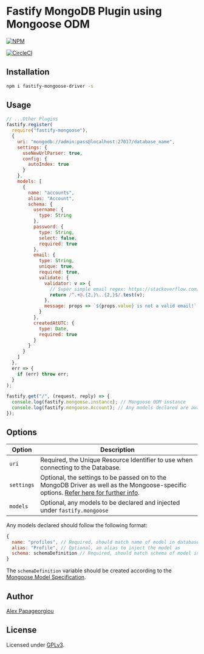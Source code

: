 # Fastify MongoDB Plugin using Mongoose ODM

[![NPM](https://nodei.co/npm/fastify-mongoose-driver.png?downloads=true&downloadRank=true&stars=true)](https://nodei.co/npm/fastify-mongoose-driver/)

[![CircleCI](https://circleci.com/gh/alex-ppg/fastify-mongoose.svg?style=svg)](https://circleci.com/gh/alex-ppg/fastify-mongoose)

## Installation

```bash
npm i fastify-mongoose-driver -s
```

## Usage

```javascript
// ...Other Plugins
fastify.register(
  require("fastify-mongoose"),
  {
    uri: "mongodb://admin:pass@localhost:27017/database_name",
    settings: {
      useNewUrlParser: true,
      config: {
        autoIndex: true
      }
    },
    models: [
      {
        name: "accounts",
        alias: "Account",
        schema: {
          username: {
            type: String
          },
          password: {
            type: String,
            select: false,
            required: true
          },
          email: {
            type: String,
            unique: true,
            required: true,
            validate: {
              validator: v => {
                // Super simple email regex: https://stackoverflow.com/a/4964763/7028187
                return /^.+@.{2,}\..{2,}$/.test(v);
              },
              message: props => `${props.value} is not a valid email!`
            }
          },
          createdAtUTC: {
            type: Date,
            required: true
          }
        }
      }
    ]
  },
  err => {
    if (err) throw err;
  }
);

fastify.get("/", (request, reply) => {
  console.log(fastify.mongoose.instance); // Mongoose ODM instance
  console.log(fastify.mongoose.Account); // Any models declared are available here
});
```

## Options

| Option     | Description                                                                                                                                                                                           |
| ---------- | ----------------------------------------------------------------------------------------------------------------------------------------------------------------------------------------------------- |
| `uri`      | Required, the Unique Resource Identifier to use when connecting to the Database.                                                                                                                      |
| `settings` | Optional, the settings to be passed on to the MongoDB Driver as well as the Mongoose-specific options. [Refer here for further info](https://mongoosejs.com/docs/api.html#mongoose_Mongoose-connect). |
| `models`   | Optional, any models to be declared and injected under `fastify.mongoose`                                                                                                                             |

Any models declared should follow the following format:

```javascript
{
  name: "profiles", // Required, should match name of model in database
  alias: "Profile", // Optional, an alias to inject the model as
  schema: schemaDefinition // Required, should match schema of model in database
}
```

The `schemaDefinition` variable should be created according to the [Mongoose Model Specification](https://mongoosejs.com/docs/schematypes.html).

## Author

[Alex Papageorgiou](alex.ppg@pm.me)

## License

Licensed under [GPLv3](./LICENSE).
